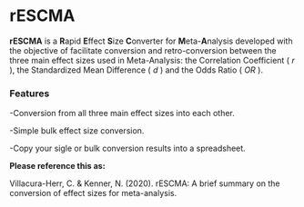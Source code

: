 # rESCMA

<b>rESCMA</b> is a <b>R</b>apid <b>E</b>ffect <b>S</b>ize <b>C</b>onverter for <b>M</b>eta-<b>A</b>nalysis developed with the objective of facilitate conversion and retro-conversion between the three main effect sizes used in Meta-Analysis: the Correlation Coefficient ( <i>r</i> ), the Standardized Mean Difference ( <i>d</i> ) and the Odds Ratio ( <i>OR</i> ).

### Features 
-Conversion from all three main effect sizes into each other.

-Simple bulk effect size conversion.

-Copy your sigle or bulk conversion results into a spreadsheet.

<b>Please reference this as:</b>

Villacura-Herr, C. & Kenner, N. (2020). rESCMA: A brief summary on the conversion of effect sizes for meta-analysis.
